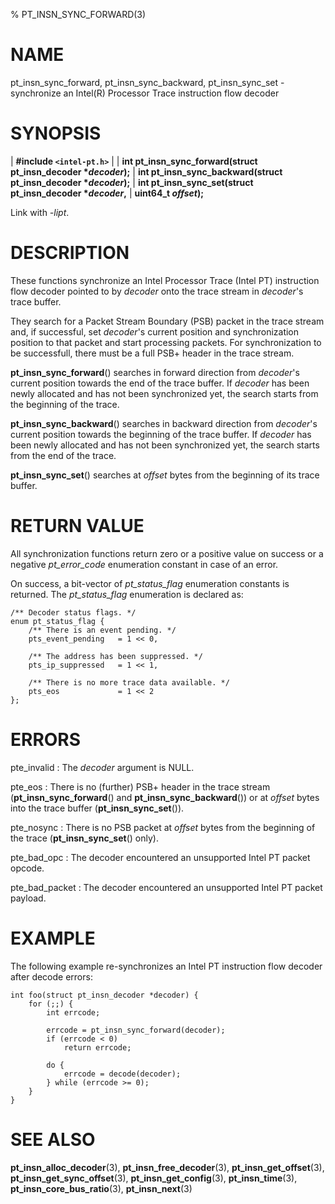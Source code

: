 % PT_INSN_SYNC_FORWARD(3)

<!---
 ! Copyright (c) 2015-2022, Intel Corporation
 !
 ! Redistribution and use in source and binary forms, with or without
 ! modification, are permitted provided that the following conditions are met:
 !
 !  * Redistributions of source code must retain the above copyright notice,
 !    this list of conditions and the following disclaimer.
 !  * Redistributions in binary form must reproduce the above copyright notice,
 !    this list of conditions and the following disclaimer in the documentation
 !    and/or other materials provided with the distribution.
 !  * Neither the name of Intel Corporation nor the names of its contributors
 !    may be used to endorse or promote products derived from this software
 !    without specific prior written permission.
 !
 ! THIS SOFTWARE IS PROVIDED BY THE COPYRIGHT HOLDERS AND CONTRIBUTORS "AS IS"
 ! AND ANY EXPRESS OR IMPLIED WARRANTIES, INCLUDING, BUT NOT LIMITED TO, THE
 ! IMPLIED WARRANTIES OF MERCHANTABILITY AND FITNESS FOR A PARTICULAR PURPOSE
 ! ARE DISCLAIMED. IN NO EVENT SHALL THE COPYRIGHT OWNER OR CONTRIBUTORS BE
 ! LIABLE FOR ANY DIRECT, INDIRECT, INCIDENTAL, SPECIAL, EXEMPLARY, OR
 ! CONSEQUENTIAL DAMAGES (INCLUDING, BUT NOT LIMITED TO, PROCUREMENT OF
 ! SUBSTITUTE GOODS OR SERVICES; LOSS OF USE, DATA, OR PROFITS; OR BUSINESS
 ! INTERRUPTION) HOWEVER CAUSED AND ON ANY THEORY OF LIABILITY, WHETHER IN
 ! CONTRACT, STRICT LIABILITY, OR TORT (INCLUDING NEGLIGENCE OR OTHERWISE)
 ! ARISING IN ANY WAY OUT OF THE USE OF THIS SOFTWARE, EVEN IF ADVISED OF THE
 ! POSSIBILITY OF SUCH DAMAGE.
 !-->

# NAME

pt_insn_sync_forward, pt_insn_sync_backward, pt_insn_sync_set - synchronize an
Intel(R) Processor Trace instruction flow decoder


# SYNOPSIS

| **\#include `<intel-pt.h>`**
|
| **int pt_insn_sync_forward(struct pt_insn_decoder \**decoder*);**
| **int pt_insn_sync_backward(struct pt_insn_decoder \**decoder*);**
| **int pt_insn_sync_set(struct pt_insn_decoder \**decoder*,**
|                      **uint64_t *offset*);**

Link with *-lipt*.


# DESCRIPTION

These functions synchronize an Intel Processor Trace (Intel PT) instruction flow
decoder pointed to by *decoder* onto the trace stream in *decoder*'s trace
buffer.

They search for a Packet Stream Boundary (PSB) packet in the trace stream and,
if successful, set *decoder*'s current position and synchronization position to
that packet and start processing packets.  For synchronization to be
successfull, there must be a full PSB+ header in the trace stream.

**pt_insn_sync_forward**() searches in forward direction from *decoder*'s
current position towards the end of the trace buffer.  If *decoder* has been
newly allocated and has not been synchronized yet, the search starts from the
beginning of the trace.

**pt_insn_sync_backward**() searches in backward direction from *decoder*'s
current position towards the beginning of the trace buffer.  If *decoder* has
been newly allocated and has not been synchronized yet, the search starts from
the end of the trace.

**pt_insn_sync_set**() searches at *offset* bytes from the beginning of its
trace buffer.


# RETURN VALUE

All synchronization functions return zero or a positive value on success or a
negative *pt_error_code* enumeration constant in case of an error.

On success, a bit-vector of *pt_status_flag* enumeration constants is returned.
The *pt_status_flag* enumeration is declared as:

~~~{.c}
/** Decoder status flags. */
enum pt_status_flag {
	/** There is an event pending. */
	pts_event_pending	= 1 << 0,

	/** The address has been suppressed. */
	pts_ip_suppressed	= 1 << 1,

	/** There is no more trace data available. */
	pts_eos				= 1 << 2
};
~~~


# ERRORS

pte_invalid
:   The *decoder* argument is NULL.

pte_eos
:   There is no (further) PSB+ header in the trace stream
    (**pt_insn_sync_forward**() and **pt_insn_sync_backward**()) or at *offset*
    bytes into the trace buffer (**pt_insn_sync_set**()).

pte_nosync
:   There is no PSB packet at *offset* bytes from the beginning of the trace
    (**pt_insn_sync_set**() only).

pte_bad_opc
:   The decoder encountered an unsupported Intel PT packet opcode.

pte_bad_packet
:   The decoder encountered an unsupported Intel PT packet payload.


# EXAMPLE

The following example re-synchronizes an Intel PT instruction flow decoder after
decode errors:

~~~{.c}
int foo(struct pt_insn_decoder *decoder) {
	for (;;) {
		int errcode;

		errcode = pt_insn_sync_forward(decoder);
		if (errcode < 0)
			return errcode;

		do {
			errcode = decode(decoder);
		} while (errcode >= 0);
	}
}
~~~


# SEE ALSO

**pt_insn_alloc_decoder**(3), **pt_insn_free_decoder**(3),
**pt_insn_get_offset**(3), **pt_insn_get_sync_offset**(3),
**pt_insn_get_config**(3), **pt_insn_time**(3), **pt_insn_core_bus_ratio**(3),
**pt_insn_next**(3)
